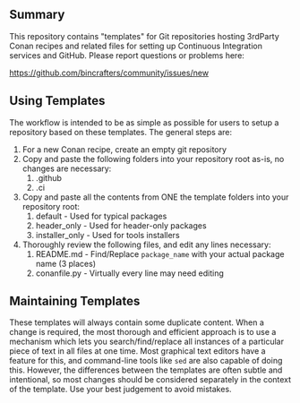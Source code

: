 ## Summary

This repository contains "templates" for Git repositories hosting 3rdParty Conan recipes and related files for setting up Continuous Integration services and GitHub. Please report questions or problems here:

https://github.com/bincrafters/community/issues/new  


## Using Templates

The workflow is intended to be as simple as possible for users to setup a repository based on these templates.  The general steps are:

1. For a new Conan recipe, create an empty git repository
2.  Copy and paste the following folders into your repository root as-is, no changes are necessary:
	1. .github
	2. .ci
3.  Copy and paste all the contents from ONE the template folders into your repository root:
    1. default - Used for typical packages
    2. header_only - Used for header-only packages
    3. installer_only - Used for tools installers
4.  Thoroughly review the following files, and edit any lines necessary:
	1. README.md - Find/Replace `package_name` with your actual package name (3 places)
	2. conanfile.py - Virtually every line may need editing


## Maintaining Templates

These templates will always contain some duplicate content. When a change is required, the most thorough and efficient approach is to use a mechanism which lets you search/find/replace all instances of a particular piece of text in all files at one time.  Most graphical text editors have a feature for this, and command-line tools like `sed` are also capable of doing this.  However, the differences between the templates are often subtle and intentional, so most changes should be considered separately in the context of the template.  Use your best judgement to avoid mistakes.
